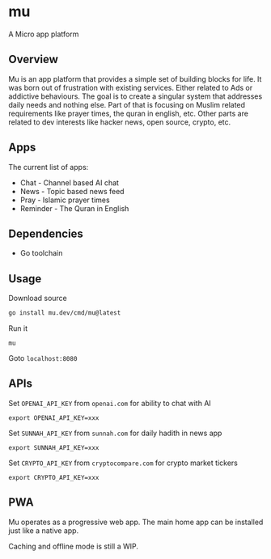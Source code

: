 # mu

A Micro app platform

## Overview

Mu is an app platform that provides a simple set of building blocks for life. It was born out of frustration with existing services. Either 
related to Ads or addictive behaviours. The goal is to create a singular system that addresses daily needs and nothing else. Part of that 
is focusing on Muslim related requirements like prayer times, the quran in english, etc. Other parts are related to dev interests like 
hacker news, open source, crypto, etc.

## Apps

The current list of apps:

- Chat - Channel based AI chat
- News - Topic based news feed
- Pray - Islamic prayer times
- Reminder - The Quran in English

## Dependencies

- Go toolchain

## Usage

Download source

```bash
go install mu.dev/cmd/mu@latest
```

Run it

```
mu
```

Goto `localhost:8080`
## APIs

Set `OPENAI_API_KEY` from `openai.com` for ability to chat with AI

```
export OPENAI_API_KEY=xxx
```

Set `SUNNAH_API_KEY` from `sunnah.com` for daily hadith in news app

```
export SUNNAH_API_KEY=xxx
```

Set `CRYPTO_API_KEY` from `cryptocompare.com` for crypto market tickers

```
export CRYPTO_API_KEY=xxx
```

## PWA

Mu operates as a progressive web app. The main home app can be installed just like a native app. 

Caching and offline mode is still a WIP.
